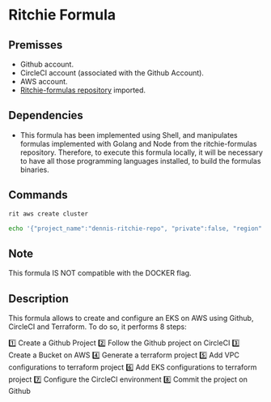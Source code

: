 # Ritchie Formula

## Premisses

- Github account.
- CircleCI account (associated with the Github Account).
- AWS account.
- [Ritchie-formulas repository](https://github.com/ZupIT/ritchie-formulas) imported.

## Dependencies

- This formula has been implemented using Shell, and manipulates formulas implemented with Golang and Node from the ritchie-formulas repository. Therefore, to execute this formula locally, it will be necessary to have all those programming languages installed, to build the formulas binaries.

## Commands

```bash
rit aws create cluster
```

```bash
echo '{"project_name":"dennis-ritchie-repo", "private":false, "region":"sa-east-1", "bucket":"dennis-ritchie-bucket", "vpc_name":"dennis-ritchie-vpc", "vpc_cidr":"10.0.0.0/16", "vpc_azs":"sa-east-1a,sa-east-1b", "customer_name":"DennisRitchie", "cluster_name":"dennis-ritchie-cluster", "domain_name":"dennisritchiedomain.io"}' | rit aws create cluster --stdin
```

## Note

This formula IS NOT compatible with the DOCKER flag.

## Description

This formula allows to create and configure an EKS on AWS using Github, CircleCI and Terraform.
To do so, it performs 8 steps:

1️⃣ Create a Github Project
2️⃣ Follow the Github project on CircleCI
3️⃣ Create a Bucket on AWS
4️⃣ Generate a terraform project
5️⃣ Add VPC configurations to terraform project
6️⃣ Add EKS configurations to terraform project
7️⃣ Configure the CircleCI environment
8️⃣ Commit the project on Github
